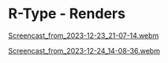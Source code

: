 # R-Type - Renders

[Screencast_from_2023-12-23_21-07-14.webm](https://github.com/Lukacms/R-Type/assets/91676399/9ba3abe6-62b2-470f-9163-b7f721579253)


[Screencast_from_2023-12-24_14-08-36.webm](https://github.com/Lukacms/R-Type/assets/91676399/4a41100c-2340-42e3-bdfe-7be73dbf00fd)
